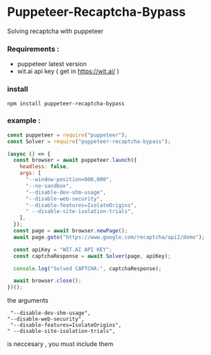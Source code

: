 # Puppeteer-Recaptcha-Bypass

Solving recaptcha with puppeteer

### Requirements : 

- puppeteer latest version
- wit.ai api key ( get in https://wit.ai/ )

### install

`npm install puppeteer-recaptcha-bypass`

### example :

```javascript
const puppeteer = require("puppeteer");
const Solver = require("puppeteer-recaptcha-bypass");

(async () => {
  const browser = await puppeteer.launch({
    headless: false,
    args: [
      "--window-position=000,000",
      "--no-sandbox",
      "--disable-dev-shm-usage",
      "--disable-web-security",
      "--disable-features=IsolateOrigins",
      " --disable-site-isolation-trials",
    ],
  });
  const page = await browser.newPage();
  await page.goto("https://www.google.com/recaptcha/api2/demo");

  const apiKey = "WIT.AI API KEY";
  const captchaResponse = await Solver(page, apiKey);

  console.log("Solved CAPTCHA:", captchaResponse);

  await browser.close();
})();
```

the arguments

```
 "--disable-dev-shm-usage",
"--disable-web-security",
 "--disable-features=IsolateOrigins",
" --disable-site-isolation-trials",
```
is neccesary , you must include them